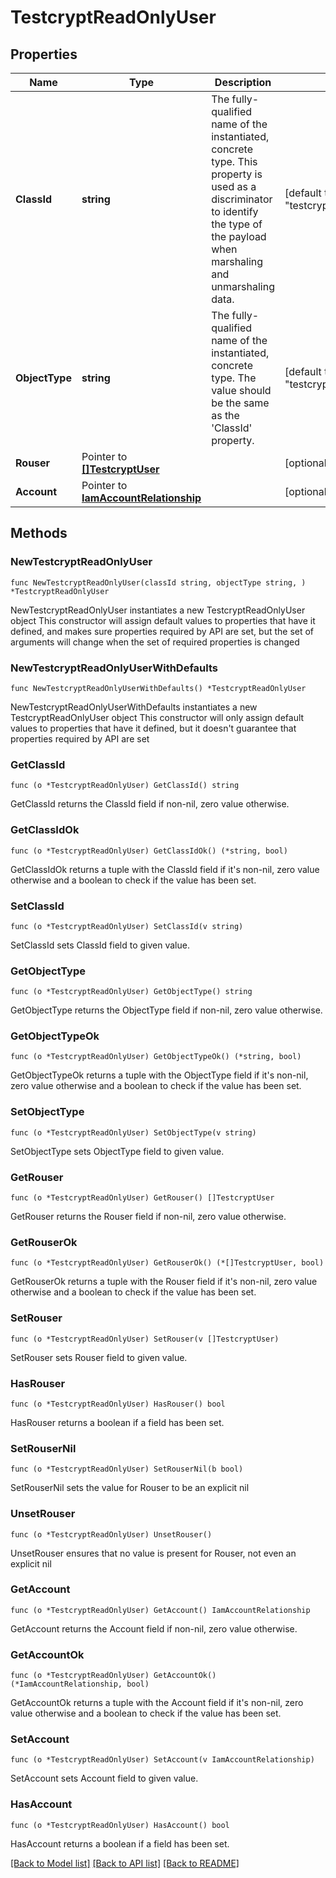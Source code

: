 # TestcryptReadOnlyUser

## Properties

Name | Type | Description | Notes
------------ | ------------- | ------------- | -------------
**ClassId** | **string** | The fully-qualified name of the instantiated, concrete type. This property is used as a discriminator to identify the type of the payload when marshaling and unmarshaling data. | [default to "testcrypt.ReadOnlyUser"]
**ObjectType** | **string** | The fully-qualified name of the instantiated, concrete type. The value should be the same as the &#39;ClassId&#39; property. | [default to "testcrypt.ReadOnlyUser"]
**Rouser** | Pointer to [**[]TestcryptUser**](TestcryptUser.md) |  | [optional] 
**Account** | Pointer to [**IamAccountRelationship**](iam.Account.Relationship.md) |  | [optional] 

## Methods

### NewTestcryptReadOnlyUser

`func NewTestcryptReadOnlyUser(classId string, objectType string, ) *TestcryptReadOnlyUser`

NewTestcryptReadOnlyUser instantiates a new TestcryptReadOnlyUser object
This constructor will assign default values to properties that have it defined,
and makes sure properties required by API are set, but the set of arguments
will change when the set of required properties is changed

### NewTestcryptReadOnlyUserWithDefaults

`func NewTestcryptReadOnlyUserWithDefaults() *TestcryptReadOnlyUser`

NewTestcryptReadOnlyUserWithDefaults instantiates a new TestcryptReadOnlyUser object
This constructor will only assign default values to properties that have it defined,
but it doesn't guarantee that properties required by API are set

### GetClassId

`func (o *TestcryptReadOnlyUser) GetClassId() string`

GetClassId returns the ClassId field if non-nil, zero value otherwise.

### GetClassIdOk

`func (o *TestcryptReadOnlyUser) GetClassIdOk() (*string, bool)`

GetClassIdOk returns a tuple with the ClassId field if it's non-nil, zero value otherwise
and a boolean to check if the value has been set.

### SetClassId

`func (o *TestcryptReadOnlyUser) SetClassId(v string)`

SetClassId sets ClassId field to given value.


### GetObjectType

`func (o *TestcryptReadOnlyUser) GetObjectType() string`

GetObjectType returns the ObjectType field if non-nil, zero value otherwise.

### GetObjectTypeOk

`func (o *TestcryptReadOnlyUser) GetObjectTypeOk() (*string, bool)`

GetObjectTypeOk returns a tuple with the ObjectType field if it's non-nil, zero value otherwise
and a boolean to check if the value has been set.

### SetObjectType

`func (o *TestcryptReadOnlyUser) SetObjectType(v string)`

SetObjectType sets ObjectType field to given value.


### GetRouser

`func (o *TestcryptReadOnlyUser) GetRouser() []TestcryptUser`

GetRouser returns the Rouser field if non-nil, zero value otherwise.

### GetRouserOk

`func (o *TestcryptReadOnlyUser) GetRouserOk() (*[]TestcryptUser, bool)`

GetRouserOk returns a tuple with the Rouser field if it's non-nil, zero value otherwise
and a boolean to check if the value has been set.

### SetRouser

`func (o *TestcryptReadOnlyUser) SetRouser(v []TestcryptUser)`

SetRouser sets Rouser field to given value.

### HasRouser

`func (o *TestcryptReadOnlyUser) HasRouser() bool`

HasRouser returns a boolean if a field has been set.

### SetRouserNil

`func (o *TestcryptReadOnlyUser) SetRouserNil(b bool)`

 SetRouserNil sets the value for Rouser to be an explicit nil

### UnsetRouser
`func (o *TestcryptReadOnlyUser) UnsetRouser()`

UnsetRouser ensures that no value is present for Rouser, not even an explicit nil
### GetAccount

`func (o *TestcryptReadOnlyUser) GetAccount() IamAccountRelationship`

GetAccount returns the Account field if non-nil, zero value otherwise.

### GetAccountOk

`func (o *TestcryptReadOnlyUser) GetAccountOk() (*IamAccountRelationship, bool)`

GetAccountOk returns a tuple with the Account field if it's non-nil, zero value otherwise
and a boolean to check if the value has been set.

### SetAccount

`func (o *TestcryptReadOnlyUser) SetAccount(v IamAccountRelationship)`

SetAccount sets Account field to given value.

### HasAccount

`func (o *TestcryptReadOnlyUser) HasAccount() bool`

HasAccount returns a boolean if a field has been set.


[[Back to Model list]](../README.md#documentation-for-models) [[Back to API list]](../README.md#documentation-for-api-endpoints) [[Back to README]](../README.md)


